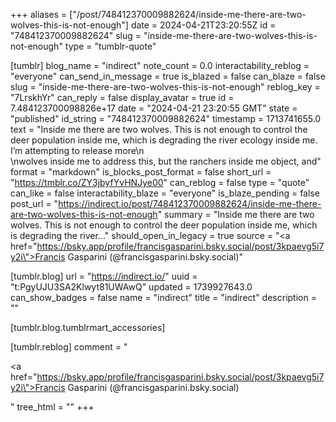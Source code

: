 +++
aliases = ["/post/748412370009882624/inside-me-there-are-two-wolves-this-is-not-enough"]
date = 2024-04-21T23:20:55Z
id = "748412370009882624"
slug = "inside-me-there-are-two-wolves-this-is-not-enough"
type = "tumblr-quote"

[tumblr]
blog_name = "indirect"
note_count = 0.0
interactability_reblog = "everyone"
can_send_in_message = true
is_blazed = false
can_blaze = false
slug = "inside-me-there-are-two-wolves-this-is-not-enough"
reblog_key = "7LrskhYr"
can_reply = false
display_avatar = true
id = 7.484123700098826e+17
date = "2024-04-21 23:20:55 GMT"
state = "published"
id_string = "748412370009882624"
timestamp = 1713741655.0
text = "Inside me there are two wolves. This is not enough to control the deer population inside me, which is degrading the river ecology inside me. I’m attempting to release more\n<br/>\nwolves inside me to address this, but the ranchers inside me object, and"
format = "markdown"
is_blocks_post_format = false
short_url = "https://tmblr.co/ZY3jbyfYvHNJye00"
can_reblog = false
type = "quote"
can_like = false
interactability_blaze = "everyone"
is_blaze_pending = false
post_url = "https://indirect.io/post/748412370009882624/inside-me-there-are-two-wolves-this-is-not-enough"
summary = "Inside me there are two wolves. This is not enough to control the deer population inside me, which is degrading the river..."
should_open_in_legacy = true
source = "<a href=\"https://bsky.app/profile/francisgasparini.bsky.social/post/3kpaevg5i7y2i\">Francis Gasparini (@francisgasparini.bsky.social)</a>"

[tumblr.blog]
url = "https://indirect.io/"
uuid = "t:PgyUJU3SA2Klwyt81UWAwQ"
updated = 1739927643.0
can_show_badges = false
name = "indirect"
title = "indirect"
description = ""

[tumblr.blog.tumblrmart_accessories]

[tumblr.reblog]
comment = "<p><a href=\"https://bsky.app/profile/francisgasparini.bsky.social/post/3kpaevg5i7y2i\">Francis Gasparini (@francisgasparini.bsky.social)</a></p>"
tree_html = ""
+++

